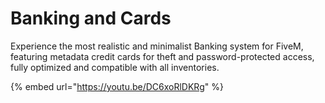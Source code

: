 # Banking and Cards

Experience the most realistic and minimalist Banking system for FiveM, featuring metadata credit cards for theft and password-protected access, fully optimized and compatible with all inventories.

{% embed url="https://youtu.be/DC6xoRlDKRg" %}
